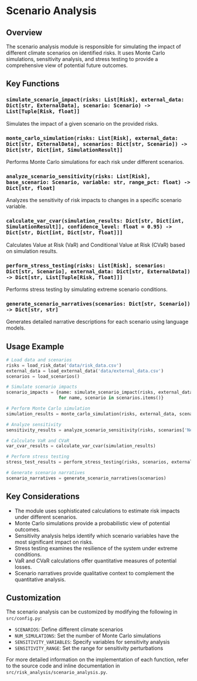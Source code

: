 # Scenario Analysis

## Overview

The scenario analysis module is responsible for simulating the impact of different climate scenarios on identified risks. It uses Monte Carlo simulations, sensitivity analysis, and stress testing to provide a comprehensive view of potential future outcomes.

## Key Functions

### `simulate_scenario_impact(risks: List[Risk], external_data: Dict[str, ExternalData], scenario: Scenario) -> List[Tuple[Risk, float]]`

Simulates the impact of a given scenario on the provided risks.

### `monte_carlo_simulation(risks: List[Risk], external_data: Dict[str, ExternalData], scenarios: Dict[str, Scenario]) -> Dict[str, Dict[int, SimulationResult]]`

Performs Monte Carlo simulations for each risk under different scenarios.

### `analyze_scenario_sensitivity(risks: List[Risk], base_scenario: Scenario, variable: str, range_pct: float) -> Dict[str, float]`

Analyzes the sensitivity of risk impacts to changes in a specific scenario variable.

### `calculate_var_cvar(simulation_results: Dict[str, Dict[int, SimulationResult]], confidence_level: float = 0.95) -> Dict[str, Dict[int, Dict[str, float]]]`

Calculates Value at Risk (VaR) and Conditional Value at Risk (CVaR) based on simulation results.

### `perform_stress_testing(risks: List[Risk], scenarios: Dict[str, Scenario], external_data: Dict[str, ExternalData]) -> Dict[str, List[Tuple[Risk, float]]]`

Performs stress testing by simulating extreme scenario conditions.

### `generate_scenario_narratives(scenarios: Dict[str, Scenario]) -> Dict[str, str]`

Generates detailed narrative descriptions for each scenario using language models.

## Usage Example

```python
# Load data and scenarios
risks = load_risk_data('data/risk_data.csv')
external_data = load_external_data('data/external_data.csv')
scenarios = load_scenarios()

# Simulate scenario impacts
scenario_impacts = {name: simulate_scenario_impact(risks, external_data, scenario) 
                    for name, scenario in scenarios.items()}

# Perform Monte Carlo simulation
simulation_results = monte_carlo_simulation(risks, external_data, scenarios)

# Analyze sensitivity
sensitivity_results = analyze_scenario_sensitivity(risks, scenarios['Net Zero 2050'], 'carbon_price', 0.2)

# Calculate VaR and CVaR
var_cvar_results = calculate_var_cvar(simulation_results)

# Perform stress testing
stress_test_results = perform_stress_testing(risks, scenarios, external_data)

# Generate scenario narratives
scenario_narratives = generate_scenario_narratives(scenarios)
```

## Key Considerations

- The module uses sophisticated calculations to estimate risk impacts under different scenarios.
- Monte Carlo simulations provide a probabilistic view of potential outcomes.
- Sensitivity analysis helps identify which scenario variables have the most significant impact on risks.
- Stress testing examines the resilience of the system under extreme conditions.
- VaR and CVaR calculations offer quantitative measures of potential losses.
- Scenario narratives provide qualitative context to complement the quantitative analysis.

## Customization

The scenario analysis can be customized by modifying the following in `src/config.py`:

- `SCENARIOS`: Define different climate scenarios
- `NUM_SIMULATIONS`: Set the number of Monte Carlo simulations
- `SENSITIVITY_VARIABLES`: Specify variables for sensitivity analysis
- `SENSITIVITY_RANGE`: Set the range for sensitivity perturbations

For more detailed information on the implementation of each function, refer to the source code and inline documentation in `src/risk_analysis/scenario_analysis.py`.